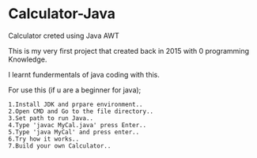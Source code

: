 # Calculator-Java

Calculator creted using Java AWT 

This is my very first project that created back in 2015 with 0 programming Knowledge.

I learnt fundermentals of java coding with this.

For use this (if u are a beginner for java);

	1.Install JDK and prpare environment..
	2.Open CMD and Go to the file directory..
	3.Set path to run Java..
	4.Type 'javac MyCal.java' press Enter..
	5.Type 'java MyCal' and press enter..
	6.Try how it works..
	7.Build your own Calculator..


